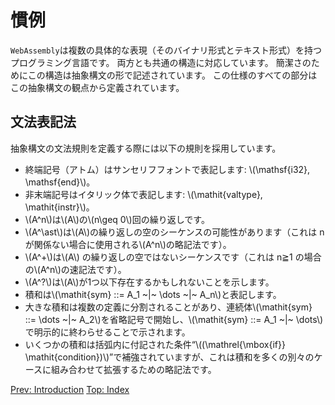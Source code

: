 <script async="async" src="https://cdnjs.cloudflare.com/ajax/libs/mathjax/2.7.5/latest.js?config=TeX-AMS-MML_HTMLorMML"></script>
<script type="text/x-mathjax-config">MathJax.Hub.Config({"TeX": {"MAXBUFFER": 30720}})</script>

# 慣例

`WebAssembly`は複数の具体的な表現（そのバイナリ形式とテキスト形式）を持つプログラミング言語です。
両方とも共通の構造に対応しています。
簡潔さのためにこの構造は抽象構文の形で記述されています。
この仕様のすべての部分はこの抽象構文の観点から定義されています。

## 文法表記法

抽象構文の文法規則を定義する際には以下の規則を採用しています。

<ul class="simple">
    <li>終端記号（アトム）はサンセリフフォントで表記します: <span class="math notranslate nohighlight">\(\mathsf{i32}, \mathsf{end}\)</span>。</li>
    <li>非末端記号はイタリック体で表記します: <span class="math notranslate nohighlight">\(\mathit{valtype}, \mathit{instr}\)</span>。</li>
    <li><span class="math notranslate nohighlight">\(A^n\)</span>は<span class="math notranslate nohighlight">\(A\)</span>の<span class="math notranslate nohighlight">\(n\geq 0\)</span>回の繰り返しです。</li>
    <li><span class="math notranslate nohighlight">\(A^\ast\)</span>は<span class="math notranslate nohighlight">\(A\)の繰り返しの空のシーケンスの可能性があります（これは n が関係ない場合に使用される<span class="math notranslate nohighlight">\(A^n\)</span>の略記法です）。</span></li>
    <li><span class="math notranslate nohighlight">\(A^+\)</span>は<span class="math notranslate nohighlight">\(A\)</span> の繰り返しの空ではないシーケンスです（これは n≧1 の場合の<span class="math notranslate nohighlight">\(A^n\)</span>の速記法です）。</li>
    <li><span class="math notranslate nohighlight">\(A^?\)</span>は<span class="math notranslate nohighlight">\(A\)</span>が1つ以下存在するかもしれないことを示します。</li>
    <li>積和は<span class="math notranslate nohighlight">\(\mathit{sym} ::= A_1 ~|~ \dots ~|~ A_n\)</span>と表記します。</li>
    <li>大きな積和は複数の定義に分割されることがあり、連続体<span class="math notranslate nohighlight">\(\mathit{sym} ::= \dots ~|~ A_2\)</span>を省略記号で開始し、<span class="math notranslate nohighlight">\(\mathit{sym} ::= A_1 ~|~ \dots\)</span>で明示的に終わらせることで示されます。</li>
    <li>いくつかの積和は括弧内に付記された条件“<span class="math notranslate nohighlight">\((\mathrel{\mbox{if}} \mathit{condition})\)</span>”で補強されていますが、これは積和を多くの別々のケースに組み合わせて拡張するための略記法です。</li>
</ul>

<footer>
    <nav>
        <a href="Introduction" rel="prev">Prev: Introduction</a>
        <a href="../">Top: Index</a>
    </nav>
</footer>
